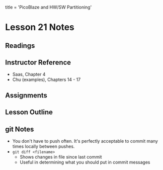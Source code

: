 title = 'PicoBlaze and HW/SW Partitioning'

# Lesson 21 Notes

## Readings

## Instructor Reference

- Saas, Chapter 4
- Chu (examples), Chapters 14 - 17

## Assignments

## Lesson Outline

## git Notes

- You don't have to push often.  It's perfectly
  acceptable to commit many times locally between
pushes.
- `git diff <filename>`
  - Shows changes in file since last commit
  - Useful in determining what you should put in commit
    messages

